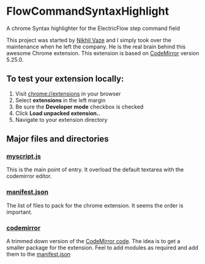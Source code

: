# FlowCommandSyntaxHighlight
A chrome Syntax highlighter for the ElectricFlow step command field

This project was started by [Nikhil Vaze](https://github.com/nikhilv) and I
simply took over the maintenance when he left the company. He is the real brain
behind this awesome Chrome extension.
This extension is based on [CodeMirror] version 5.25.0.

## To test your extension locally:

1. Visit [chrome://extensions](chrome://extensions) in your browser
2. Select **extensions** in the left margin
3. Be sure the **Developer mode** checkbox is checked
4. Click **Load unpacked extension..**
5. Navigate to your extension directory

## Major files and directories

### [myscript.js](blob/master/myscript.js)

This is the main point of entry. It overload the default textarea with the codemirror editor.

### [manifest.json](blob/master/manifest.json)

The list of files to pack for the chrome extension. It seems the order is important.

### [codemirror](tree/master/codemirror)
A trimmed down version of the [CodeMirror code](https://github.com/codemirror/CodeMirror). The idea is to get a smaller package for the extension. Feel to add modules as
required and add them to the [manifest.json](blob/master/manifest.json)

[CodeMirror]: https://codemirror.net
